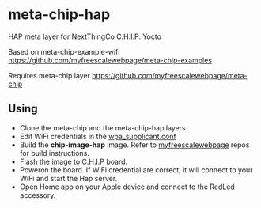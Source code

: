 # meta-chip-hap
HAP meta layer for NextThingCo C.H.I.P. Yocto

Based on meta-chip-example-wifi https://github.com/myfreescalewebpage/meta-chip-examples

Requires meta-chip layer https://github.com/myfreescalewebpage/meta-chip

## Using

* Clone the meta-chip and the meta-chip-hap layers
* Edit WiFi credentials in the [wpa_supplicant.conf](https://github.com/gera-k/meta-chip-hap/blob/master/recipes-connectivity/wpa-supplicant/files/wpa_supplicant.conf-sane)
* Build the __chip-image-hap__ image. Refer to [myfreescalewebpage](https://github.com/myfreescalewebpage) repos for build instructions.
* Flash the image to C.H.I.P board.
* Poweron the board. If WiFi credential are correct, it will connect to your WiFi and start the Hap server.
* Open Home app on your Apple device and connect to the RedLed accessory. 

